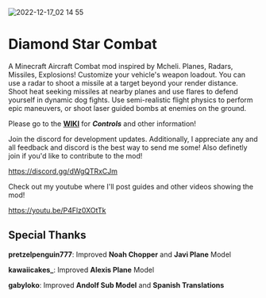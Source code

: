 ![2022-12-17_02 14 55](https://user-images.githubusercontent.com/79810154/208233270-e5a64a83-4427-475c-98bf-ee6c61a3649d.png)

# Diamond Star Combat
 
A Minecraft Aircraft Combat mod inspired by Mcheli. Planes, Radars, Missiles, Explosions! Customize your vehicle's weapon loadout. You can use a radar to shoot a missile at a target beyond your render distance. 
Shoot heat seeking missiles at nearby planes and use flares to defend yourself in dynamic dog fights. Use semi-realistic flight physics to perform epic maneuvers, or shoot laser guided bombs at enemies on the ground. 

Please go to the __**[WIKI](https://github.com/1whohears/DiamondStarCombat/wiki)**__ for ***Controls*** and other information!

Join the discord for development updates. Additionally, I appreciate any and all feedback and discord is the best way to send me some! Also definetly join if you'd like to contribute to the mod!

https://discord.gg/dWgQTRxCJm

Check out my youtube where I'll post guides and other videos showing the mod! 

https://youtu.be/P4Flz0XOtTk

## Special Thanks

__**pretzelpenguin777**__: Improved **Noah Chopper** and **Javi Plane** Model

**__kawaiicakes___**: Improved **Alexis Plane** Model

__**gabyloko**__: Improved **Andolf Sub Model** and **Spanish Translations**
